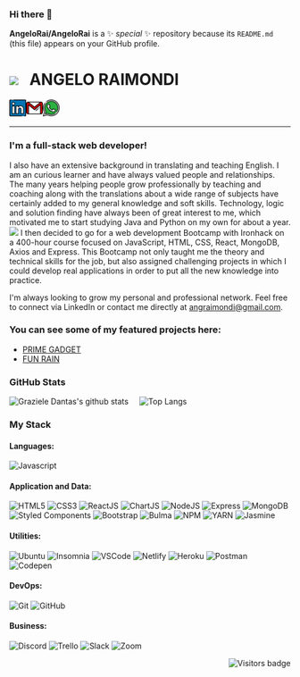 ### Hi there 👋


**AngeloRai/AngeloRai** is a ✨ _special_ ✨ repository because its `README.md` (this file) appears on your GitHub profile.

# <img src="https://media.giphy.com/media/WSBeyxvC1jH496xQGA/giphy.gif" width="150px"> &nbsp; ANGELO RAIMONDI 

[<img align="left" alt="angeloraimondi | LinkedIn" width="30px" src="./linkedin.svg" />][linkedin]
[<img align="left" alt="angeloraimondi | Gmail" width="30px" src="./gmail.svg" />][gmail]
[<img align="left" alt="angeloraimondi | Whatsapp" width="30px" src="./whatsapp.svg" />][whatsapp]
<br><br>
<hr>

### **I'm a full-stack web developer!**
I also have an extensive background in translating and teaching English.
I am an curious learner and have always valued people and relationships.
The many years helping people grow professionally by teaching and coaching along with the translations about a wide range of subjects have certainly added to my general knowledge and soft skills.
Technology, logic and solution finding have always been of great interest to me, which motivated me to start studying Java and Python on my own for about a year. 
<img src="https://media.giphy.com/media/QXamPN46p4qpYMhf89/giphy.gif" width="30px"> I then decided to go for a web development Bootcamp with Ironhack on a 400-hour course focused on JavaScript, HTML, CSS, React, MongoDB, Axios and Express.
This Bootcamp not only taught me the theory and technical skills for the job, but also assigned challenging projects in which I could develop real applications in order to put all the new knowledge into practice.

I'm always looking to grow my personal and professional network. Feel free to connect via LinkedIn or contact me directly at angraimondi@gmail.com.

### **You can see some of my featured projects here:**

- [PRIME GADGET](https://prime-gadgets.netlify.app/) 
- [FUN RAIN](https://angelorai.github.io/first-game-fun-rain/) 

### GitHub Stats

<!--https://github.com/anuraghazra/github-readme-stats-->
![Graziele Dantas's github stats](https://github-readme-stats.vercel.app/api?username=AngeloRai&show_icons=true&theme=cobalt)  &nbsp;   &nbsp; 
![Top Langs](https://github-readme-stats.vercel.app/api/top-langs/?username=AngeloRai&theme=cobalt&layout=compact)


### My Stack

<!--https://simpleicons.org-->
<!--https://github.com/alexandresanlim/Badges4-README.md-Profile-->

#### Languages:
![Javascript](https://img.shields.io/badge/-JavaScript-EDD222?style=for-the-badge&logo=javascript&logoColor=white)

#### Application and Data:

![HTML5](https://img.shields.io/badge/-HTML5-E34F26?style=for-the-badge&logo=html5&logoColor=white)
![CSS3](https://img.shields.io/badge/-CSS3-1572B6?style=for-the-badge&logo=css3)
![ReactJS](https://img.shields.io/badge/-ReactJS-51CBF2?style=for-the-badge&logo=react&logoColor=white)
![ChartJS](https://img.shields.io/badge/ChartJS-FF6384?style=for-the-badge&logo=chart.js&logoColor=white)
![NodeJS](http://img.shields.io/badge/-NodeJS-6EBF20?style=for-the-badge&logo=node.js&logoColor=white)
![Express](http://img.shields.io/badge/-Express-black?style=for-the-badge&logo=express&logoColor=white)
![MongoDB](http://img.shields.io/badge/-MongoDB-47A248?style=for-the-badge&logo=mongodb&logoColor=white)
![Styled Components](https://img.shields.io/badge/-Styled%20Components-DB7093?style=for-the-badge&logo=styled-components&logoColor=white)
![Bootstrap](https://img.shields.io/badge/-Bootstrap-563D7C?style=for-the-badge&logo=bootstrap&logoColor=white)
![Bulma](http://img.shields.io/badge/-Bulma-00D1B2?style=for-the-badge&logo=bulma&logoColor=white)
![NPM](https://img.shields.io/badge/-NPM-CB3837?style=for-the-badge&logo=npm&logoColor=white)
![YARN](https://img.shields.io/badge/Yarn-2C8EBB?style=for-the-badge&logo=yarn&logoColor=white)
![Jasmine](https://img.shields.io/badge/-Jasmine-8A4182?style=for-the-badge&logo=jasmine&logoColor=white)


#### Utilities:

![Ubuntu](https://img.shields.io/badge/Ubuntu-E95420?style=for-the-badge&logo=ubuntu&logoColor=white)
![Insomnia](https://img.shields.io/badge/-Insomnia-5849BE?style=for-the-badge&logo=insomnia&logoColor=white)
![VSCode](https://img.shields.io/badge/-VSCode-007ACC?style=for-the-badge&logo=visual-studio-code&logoColor=white)
![Netlify](https://img.shields.io/badge/Netlify-00C7B7?style=for-the-badge&logo=netlify&logoColor=white)
![Heroku](https://img.shields.io/badge/Heroku-430098?style=for-the-badge&logo=heroku&logoColor=white)
![Postman](https://img.shields.io/badge/Postman-FF6C37?style=for-the-badge&logo=Postman&logoColor=white)
![Codepen](https://img.shields.io/badge/Codepen-000000?style=for-the-badge&logo=codepen&logoColor=white)


#### DevOps:

![Git](https://img.shields.io/badge/-Git-F05032?style=for-the-badge&logo=git&logoColor=white)
![GitHub](https://img.shields.io/badge/-Github-181717?style=for-the-badge&logo=github&logoColor=white)


#### Business:

![Discord](https://img.shields.io/badge/Discord-7289DA?style=for-the-badge&logo=discord&logoColor=white)
![Trello](https://img.shields.io/badge/-Trello-0079BF?style=for-the-badge&logo=trello&logoColor=white)
![Slack](https://img.shields.io/badge/Slack-4A154B?style=for-the-badge&logo=slack&logoColor=white)
![Zoom](https://img.shields.io/badge/Zoom-2D8CFF?style=for-the-badge&logo=zoom&logoColor=white)


<!--[![Visits Badge](https://badges.pufler.dev/visits/puf17640/git-badges)](https://badges.pufler.dev)-->
<a href="https://badges.pufler.dev">
    <img align="right" src="https://badges.pufler.dev/visits/AngeloRai/AngeloRai?color=blue" alt="Visitors badge" />
 </a>

[linkedin]: https://www.linkedin.com/in/angeloraimondi/
[gmail]: mailto:angraimondi@gmail.com
[medium]: https://medium.com/@elentary
[whatsapp]: http://api.whatsapp.com/send?phone=5519981179881
